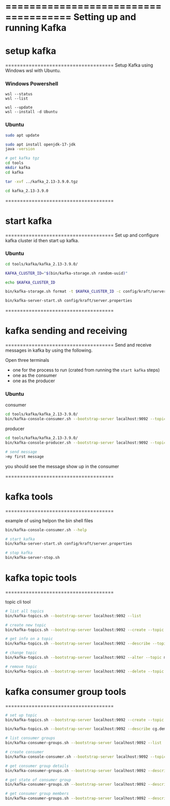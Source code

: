 =====================================
Setting up and running Kafka
=====================================

# setup kafka
=====================================
Setup Kafka using Windows wsl with Ubuntu.

### Windows Powershell
```shell
wsl --status
wsl --list

wsl --update
wsl --install -d Ubuntu
```


### Ubuntu
```bash
sudo apt update

sudo apt install openjdk-17-jdk
java -version

# get kafka tgz
cd tools
mkdir kafka
cd kafka

tar -xvf ../kafka_2.13-3.9.0.tgz

cd kafka_2.13-3.9.0
```

=====================================
# start kafka
=====================================
Set up and configure kafka cluster id then start up kafka.

### Ubuntu
```bash
cd tools/kafka/kafka_2.13-3.9.0/

KAFKA_CLUSTER_ID="$(bin/kafka-storage.sh random-uuid)"

echo $KAFKA_CLUSTER_ID

bin/kafka-storage.sh format -t $KAFKA_CLUSTER_ID -c config/kraft/server.properties

bin/kafka-server-start.sh config/kraft/server.properties
```

=====================================
# kafka sending and receiving
=====================================
Send and receive messages in kafka by using the following.

Open three terminals 
- one for the process to run (crated from running the `start kafka` steps)
- one as the consumer
- one as the producer


### Ubuntu
consumer
```bash
cd tools/kafka/kafka_2.13-3.9.0/
bin/kafka-console-consumer.sh --bootstrap-server localhost:9092 --topic my.first.topic
```

producer
```bash
cd tools/kafka/kafka_2.13-3.9.0/
bin/kafka-console-producer.sh --bootstrap-server localhost:9092 --topic my.first.topic

# send message
>my first message
```

you should see the message show up in the consumer

=====================================
# kafka tools
=====================================

example of using helpon the bin shell files
```bash
bin/kafka-console-consumer.sh --help

# start kafka
bin/kafka-server-start.sh config/kraft/server.properties

# stop kafka
bin/kafka-server-stop.sh
```

# kafka topic tools
=====================================

topic cli tool

```bash
# list all topics
bin/kafka-topics.sh --bootstrap-server localhost:9092 --list

# create new topic
bin/kafka-topics.sh --bootstrap-server localhost:9092 --create --topic my.new.topic

# get info on a topic
bin/kafka-topics.sh --bootstrap-server localhost:9092 --describe --topic my.new.topic

# change topic
bin/kafka-topics.sh --bootstrap-server localhost:9092 --alter --topic my.new.topic --partitions 3

# remove topic
bin/kafka-topics.sh --bootstrap-server localhost:9092 --delete --topic my.new.topic
```


# kafka consumer group tools
=====================================

```bash
# set up topic
bin/kafka-topics.sh --bootstrap-server localhost:9092 --create --topic cg.demo.topic --partitions 5

bin/kafka-topics.sh --bootstrap-server localhost:9092 --describe cg.demo.topic

# list consumer groups
bin/kafka-consumer-groups.sh --bootstrap-server localhost:9092 --list

# create consumer
bin/kafka-console-consumer.sh --bootstrap-server localhost:9092 --topic cg.demo.topic --group my.new.group

# get consumer group details
bin/kafka-consumer-groups.sh --bootstrap-server localhost:9092 --describe --group my.new.group

# get state of consumer group
bin/kafka-consumer-groups.sh --bootstrap-server localhost:9092 --describe --group my.new.group --state

# get consumer group members
bin/kafka-consumer-groups.sh --bootstrap-server localhost:9092 --describe --group my.new.group --members
```
















